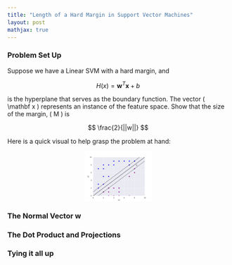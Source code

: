 ```yaml
---
title: "Length of a Hard Margin in Support Vector Machines"
layout: post
mathjax: true
---
```

### Problem Set Up
Suppose we have a Linear SVM with a hard margin, and

 $$ H(x) = \mathbf w^T\mathbf x + b $$
 
is the hyperplane that serves as the boundary function. The vector \( \mathbf x \) represents an instance of the feature space. Show that the size of the margin, \( M \) is

$$ \frac{2}{||w||} $$

Here is a quick visual to help grasp the problem at hand:

<img 
     style="display: block; 
           margin-left: auto;
           margin-right: auto;
           width: 30%;"
     src="../assets/images/svm_length_M.png" 
  />

### The Normal Vector w

### The Dot Product and Projections

### Tying it all up

